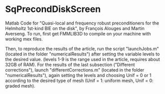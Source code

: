 # SqPrecondDiskScreen
Matlab Code for "Quasi-local and frequency robust preconditioners for the Helmholtz 1st-kind BIE on the disk", by François Alouges and Martin Averseng.
To run, first get FMMLIB3D to compile on your machine with working mex files.

Then, to reproduce the results of the article, run the script "launchJobs.m" (located in the folder "numericalResults") after setting the variable levels to the desired value. 
(levels 1-9 is the range used in the article, requires about 32GB of RAM).
For the results of the last subsection ("Different corrections"), launch "differentCorrections.m" (located in the folder "numericalResults"), again setting the levels and choosing Unif = 0 or 1
according to the desired type of mesh (Unif = 1: uniform mesh, Unif = 0: graded mesh). 



